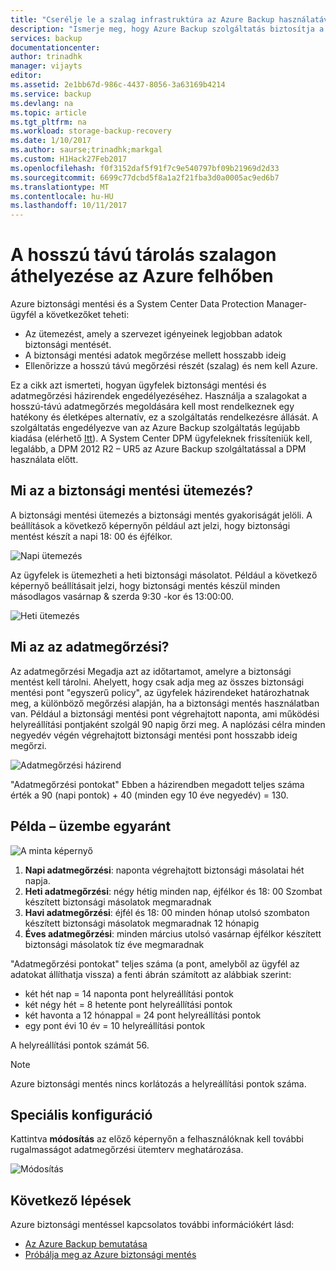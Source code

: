 ```yaml
---
title: "Cserélje le a szalag infrastruktúra az Azure Backup használatával |} Microsoft Docs"
description: "Ismerje meg, hogy Azure Backup szolgáltatás biztosítja a szalag-szerű szemantikáját, amely lehetővé teszi biztonsági mentése és visszaállítása az adatok Azure-ban"
services: backup
documentationcenter: 
author: trinadhk
manager: vijayts
editor: 
ms.assetid: 2e1bb67d-986c-4437-8056-3a63169b4214
ms.service: backup
ms.devlang: na
ms.topic: article
ms.tgt_pltfrm: na
ms.workload: storage-backup-recovery
ms.date: 1/10/2017
ms.author: saurse;trinadhk;markgal
ms.custom: H1Hack27Feb2017
ms.openlocfilehash: f0f3152daf5f91f7c9e540797bf09b21969d2d33
ms.sourcegitcommit: 6699c77dcbd5f8a1a2f21fba3d0a0005ac9ed6b7
ms.translationtype: MT
ms.contentlocale: hu-HU
ms.lasthandoff: 10/11/2017
---
```

# <a name="move-your-long-term-storage-from-tape-to-the-azure-cloud"></a>A hosszú távú tárolás szalagon áthelyezése az Azure felhőben
Azure biztonsági mentési és a System Center Data Protection Manager-ügyfél a következőket teheti:

* Az ütemezést, amely a szervezet igényeinek legjobban adatok biztonsági mentését.
* A biztonsági mentési adatok megőrzése mellett hosszabb ideig
* Ellenőrizze a hosszú távú megőrzési részét (szalag) és nem kell Azure.

Ez a cikk azt ismerteti, hogyan ügyfelek biztonsági mentési és adatmegőrzési házirendek engedélyezéséhez. Használja a szalagokat a hosszú-távú adatmegőrzés megoldására kell most rendelkeznek egy hatékony és életképes alternatív, ez a szolgáltatás rendelkezésre állását. A szolgáltatás engedélyezve van az Azure Backup szolgáltatás legújabb kiadása (elérhető [Itt](http://aka.ms/azurebackup_agent)). A System Center DPM ügyfeleknek frissíteniük kell, legalább, a DPM 2012 R2 – UR5 az Azure Backup szolgáltatással a DPM használata előtt.

## <a name="what-is-the-backup-schedule"></a>Mi az a biztonsági mentési ütemezés?
A biztonsági mentési ütemezés a biztonsági mentés gyakoriságát jelöli. A beállítások a következő képernyőn például azt jelzi, hogy biztonsági mentést készít a napi 18: 00 és éjfélkor.

![Napi ütemezés](./media/backup-azure-backup-cloud-as-tape/dailybackupschedule.png)

Az ügyfelek is ütemezheti a heti biztonsági másolatot. Például a következő képernyő beállításait jelzi, hogy biztonsági mentés készül minden másodlagos vasárnap & szerda 9:30 -kor és 13:00:00.

![Heti ütemezés](./media/backup-azure-backup-cloud-as-tape/weeklybackupschedule.png)

## <a name="what-is-the-retention-policy"></a>Mi az az adatmegőrzési?
Az adatmegőrzési Megadja azt az időtartamot, amelyre a biztonsági mentést kell tárolni. Ahelyett, hogy csak adja meg az összes biztonsági mentési pont "egyszerű policy", az ügyfelek házirendeket határozhatnak meg, a különböző megőrzési alapján, ha a biztonsági mentés használatban van. Például a biztonsági mentési pont végrehajtott naponta, ami működési helyreállítási pontjaként szolgál 90 napig őrzi meg. A naplózási célra minden negyedév végén végrehajtott biztonsági mentési pont hosszabb ideig megőrzi.

![Adatmegőrzési házirend](./media/backup-azure-backup-cloud-as-tape/retentionpolicy.png)

"Adatmegőrzési pontokat" Ebben a házirendben megadott teljes száma érték a 90 (napi pontok) + 40 (minden egy 10 éve negyedév) = 130.

## <a name="example--putting-both-together"></a>Példa – üzembe egyaránt
![A minta képernyő](./media/backup-azure-backup-cloud-as-tape/samplescreen.png)

1. **Napi adatmegőrzési**: naponta végrehajtott biztonsági másolatai hét napja.
2. **Heti adatmegőrzési**: négy hétig minden nap, éjfélkor és 18: 00 Szombat készített biztonsági másolatok megmaradnak
3. **Havi adatmegőrzési**: éjfél és 18: 00 minden hónap utolsó szombaton készített biztonsági másolatok megmaradnak 12 hónapig
4. **Éves adatmegőrzési**: minden március utolsó vasárnap éjfélkor készített biztonsági másolatok tíz éve megmaradnak

"Adatmegőrzési pontokat" teljes száma (a pont, amelyből az ügyfél az adatokat állíthatja vissza) a fenti ábrán számított az alábbiak szerint:

* két hét nap = 14 naponta pont helyreállítási pontok
* két négy hét = 8 hetente pont helyreállítási pontok
* két havonta a 12 hónappal = 24 pont helyreállítási pontok
* egy pont évi 10 év = 10 helyreállítási pontok

A helyreállítási pontok számát 56.

> [!NOTE]
> Azure biztonsági mentés nincs korlátozás a helyreállítási pontok száma.
>
>

## <a name="advanced-configuration"></a>Speciális konfiguráció
Kattintva **módosítás** az előző képernyőn a felhasználóknak kell további rugalmasságot adatmegőrzési ütemterv meghatározása.

![Módosítás](./media/backup-azure-backup-cloud-as-tape/modify.png)

## <a name="next-steps"></a>Következő lépések
Azure biztonsági mentéssel kapcsolatos további információkért lásd:

* [Az Azure Backup bemutatása](backup-introduction-to-azure-backup.md)
* [Próbálja meg az Azure biztonsági mentés](backup-try-azure-backup-in-10-mins.md)
